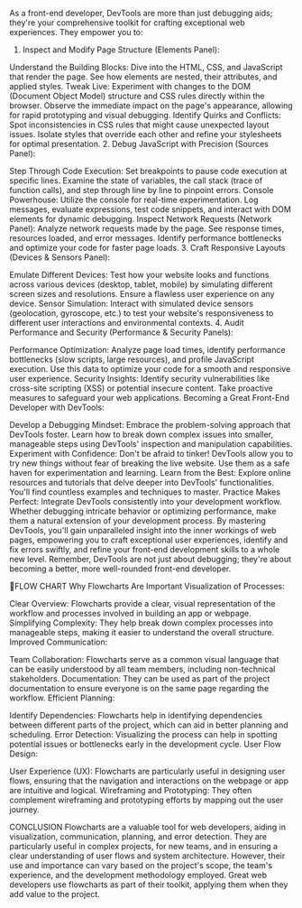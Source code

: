 As a front-end developer, DevTools are more than just debugging aids; they're your comprehensive toolkit for crafting exceptional web experiences. They empower you to:

1. Inspect and Modify Page Structure (Elements Panel):

Understand the Building Blocks: Dive into the HTML, CSS, and JavaScript that render the page. See how elements are nested, their attributes, and applied styles.
Tweak Live: Experiment with changes to the DOM (Document Object Model) structure and CSS rules directly within the browser. Observe the immediate impact on the page's appearance, allowing for rapid prototyping and visual debugging.
Identify Quirks and Conflicts: Spot inconsistencies in CSS rules that might cause unexpected layout issues. Isolate styles that override each other and refine your stylesheets for optimal presentation.
2. Debug JavaScript with Precision (Sources Panel):

Step Through Code Execution: Set breakpoints to pause code execution at specific lines. Examine the state of variables, the call stack (trace of function calls), and step through line by line to pinpoint errors.
Console Powerhouse: Utilize the console for real-time experimentation. Log messages, evaluate expressions, test code snippets, and interact with DOM elements for dynamic debugging.
Inspect Network Requests (Network Panel): Analyze network requests made by the page. See response times, resources loaded, and error messages. Identify performance bottlenecks and optimize your code for faster page loads.
3. Craft Responsive Layouts (Devices & Sensors Panel):

Emulate Different Devices: Test how your website looks and functions across various devices (desktop, tablet, mobile) by simulating different screen sizes and resolutions. Ensure a flawless user experience on any device.
Sensor Simulation: Interact with simulated device sensors (geolocation, gyroscope, etc.) to test your website's responsiveness to different user interactions and environmental contexts.
4. Audit Performance and Security (Performance & Security Panels):

Performance Optimization: Analyze page load times, identify performance bottlenecks (slow scripts, large resources), and profile JavaScript execution. Use this data to optimize your code for a smooth and responsive user experience.
Security Insights: Identify security vulnerabilities like cross-site scripting (XSS) or potential insecure content. Take proactive measures to safeguard your web applications.
Becoming a Great Front-End Developer with DevTools:

Develop a Debugging Mindset: Embrace the problem-solving approach that DevTools foster. Learn how to break down complex issues into smaller, manageable steps using DevTools' inspection and manipulation capabilities.
Experiment with Confidence: Don't be afraid to tinker! DevTools allow you to try new things without fear of breaking the live website. Use them as a safe haven for experimentation and learning.
Learn from the Best: Explore online resources and tutorials that delve deeper into DevTools' functionalities. You'll find countless examples and techniques to master.
Practice Makes Perfect: Integrate DevTools consistently into your development workflow. Whether debugging intricate behavior or optimizing performance, make them a natural extension of your development process.
By mastering DevTools, you'll gain unparalleled insight into the inner workings of web pages, empowering you to craft exceptional user experiences, identify and fix errors swiftly, and refine your front-end development skills to a whole new level. Remember, DevTools are not just about debugging; they're about becoming a better, more well-rounded front-end developer.


🌝FLOW CHART
Why Flowcharts Are Important
Visualization of Processes:

Clear Overview: Flowcharts provide a clear, visual representation of the workflow and processes involved in building an app or webpage.
Simplifying Complexity: They help break down complex processes into manageable steps, making it easier to understand the overall structure.
Improved Communication:

Team Collaboration: Flowcharts serve as a common visual language that can be easily understood by all team members, including non-technical stakeholders.
Documentation: They can be used as part of the project documentation to ensure everyone is on the same page regarding the workflow.
Efficient Planning:

Identify Dependencies: Flowcharts help in identifying dependencies between different parts of the project, which can aid in better planning and scheduling.
Error Detection: Visualizing the process can help in spotting potential issues or bottlenecks early in the development cycle.
User Flow Design:

User Experience (UX): Flowcharts are particularly useful in designing user flows, ensuring that the navigation and interactions on the webpage or app are intuitive and logical.
Wireframing and Prototyping: They often complement wireframing and prototyping efforts by mapping out the user journey.

CONCLUSION
Flowcharts are a valuable tool for web developers, aiding in visualization, communication, planning, and error detection. They are particularly useful in complex projects, for new teams, and in ensuring a clear understanding of user flows and system architecture. However, their use and importance can vary based on the project's scope, the team's experience, and the development methodology employed. Great web developers use flowcharts as part of their toolkit, applying them when they add value to the project.

